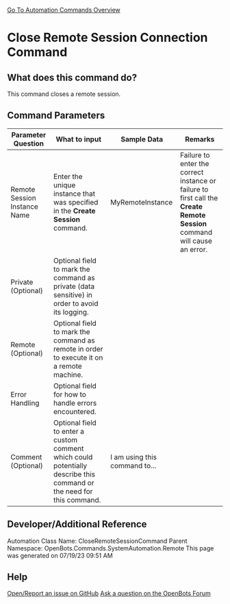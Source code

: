 <!--TITLE: Close Remote Session Connection Command -->
<!-- SUBTITLE: a command in the System Automation Commands\Remote group. -->
[Go To Automation Commands Overview](/automation-commands)


# Close Remote Session Connection Command


## What does this command do?
This command closes a remote session.


## Command Parameters
| Parameter Question   	| What to input  	|  Sample Data 	| Remarks  	|
| ---                    | ---               | ---           | ---       |
|Remote Session Instance Name|Enter the unique instance that was specified in the **Create Session** command.|MyRemoteInstance|Failure to enter the correct instance or failure to first call the **Create Remote Session** command will cause an error.|
|Private (Optional)|Optional field to mark the command as private (data sensitive) in order to avoid its logging.|||
|Remote (Optional)|Optional field to mark the command as remote in order to execute it on a remote machine.|||
|Error Handling|Optional field for how to handle errors encountered.|||
|Comment (Optional)|Optional field to enter a custom comment which could potentially describe this command or the need for this command.|I am using this command to...||


## Developer/Additional Reference
Automation Class Name: CloseRemoteSessionCommand
Parent Namespace: OpenBots.Commands.SystemAutomation.Remote
This page was generated on 07/19/23 09:51 AM


## Help
[Open/Report an issue on GitHub](https://github.com/OpenBotsAI/OpenBots.Studio/issues/new)
[Ask a question on the OpenBots Forum](https://openbots.ai/forums/)
